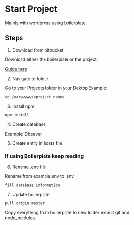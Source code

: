 # Start Project

Mainly with wordpress using boilerplate


## Steps


1. Download from bitbucket

Download either the boilerplate or the project.

[Guide here](https://github.com/jv-10/instructions/blob/master/Bitbucket.md)

2. Navigate to folder

Go to your Projects folder in your Dektop
Example:
```
cd /var/wwww/<project name>
```

3. Install npm

```
npm install
```

4. Create database

Example:
Dbeaver

5. Create entry in hosts file

### If using Boilerplate keep reading

6. Rename .env file

Rename from example.env to .env
```
fill database information
```

7. Update boilerplate

```
pull origin master
```


Copy everything from boilerplate to new folder except git and node_modules.
